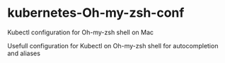 # kubernetes-Oh-my-zsh-conf
Kubectl configuration for Oh-my-zsh shell on Mac

Usefull configuration for Kubectl on Oh-my-zsh shell for autocompletion and aliases
